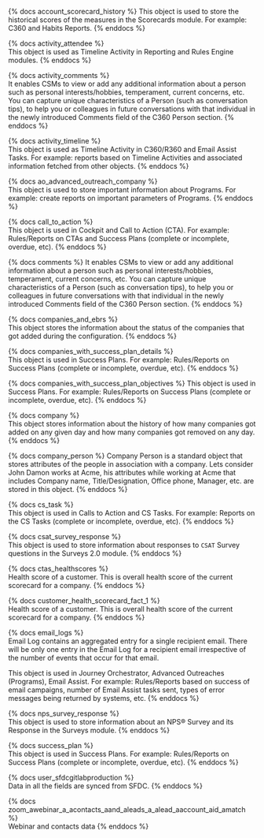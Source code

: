 {% docs account_scorecard_history %}
This object is used to store the historical scores of the measures in the Scorecards module. 
For example: C360 and Habits Reports.
{% enddocs %}

{% docs activity_attendee %}	 
This object is used as Timeline Activity in Reporting and Rules Engine modules. 
{% enddocs %}

{% docs activity_comments %}	
It enables CSMs to view or add any additional information about a person such as personal interests/hobbies, temperament, current concerns, etc. 
You can capture unique characteristics of a Person (such as conversation tips), to help you or colleagues in future conversations with that individual 
in the newly introduced Comments field of the C360 Person section.
{% enddocs %}

{% docs activity_timeline %}	 	 
This object is used as Timeline Activity in C360/R360 and Email Assist Tasks.
For example: reports based on Timeline Activities and associated information fetched from other objects.
{% enddocs %}

{% docs ao_advanced_outreach_company %}	 
This object is used to store important information about Programs. 
For example: create reports on important parameters of Programs.
{% enddocs %}

{% docs call_to_action %}	 
This object is used in Cockpit and Call to Action (CTA). 
For example: Rules/Reports on CTAs and Success Plans (complete or incomplete, overdue, etc).
{% enddocs %}

{% docs comments %}
It enables CSMs to view or add any additional information about a person such as personal interests/hobbies, temperament, current concerns, etc. 
You can capture unique characteristics of a Person (such as conversation tips), to help you or colleagues in future conversations with that individual 
in the newly introduced Comments field of the C360 Person section.
{% enddocs %}

{% docs companies_and_ebrs %}	 
This object stores the information about the status of the companies that got added during the configuration.
{% enddocs %}

{% docs companies_with_success_plan_details %}	 
This object is used in Success Plans. 
For example: Rules/Reports on Success Plans (complete or incomplete, overdue, etc).
{% enddocs %}

{% docs companies_with_success_plan_objectives %}
This object is used in Success Plans. 
For example: Rules/Reports on Success Plans (complete or incomplete, overdue, etc).
{% enddocs %}

{% docs company %}	      
This object stores information about the history of how many companies got added on any given day and how many companies got removed on any day.
{% enddocs %}

{% docs company_person %}
Company Person is a standard object that stores attributes of the people in association with a company. 
Lets consider John Damon works at Acme, his attributes while working at Acme that includes Company name, 
Title/Designation, Office phone, Manager, etc. are stored in this object.
{% enddocs %}

{% docs cs_task %}	 	   
This object is used in Calls to Action and CS Tasks. 
For example: Reports on the CS Tasks (complete or incomplete, overdue, etc).
{% enddocs %}

{% docs csat_survey_response %}	 	
This object is used to store information about responses to `CSAT` Survey questions in the Surveys 2.0 module.
{% enddocs %}

{% docs ctas_healthscores %}	 
Health score of a customer. This is overall health score of the current scorecard for a company.
{% enddocs %}

{% docs customer_health_scorecard_fact_1 %}	 	
Health score of a customer. This is overall health score of the current scorecard for a company.
{% enddocs %}

{% docs email_logs %}	
Email Log contains an aggregated entry for a single recipient email. 
There will be only one entry in the Email Log for a recipient email irrespective of the number of events that occur for that email.

This object is used in Journey Orchestrator, Advanced Outreaches (Programs), Email Assist. 
For example: Rules/Reports based on success of email campaigns, number of Email Assist tasks sent, types of error messages being returned by systems, etc.
{% enddocs %}

{% docs nps_survey_response %}	    
This object is used to store information about an NPS® Survey and its Response in the Surveys module. 
{% enddocs %}

{% docs success_plan %}	 	
This object is used in Success Plans. 
For example: Rules/Reports on Success Plans (complete or incomplete, overdue, etc).
{% enddocs %}

{% docs user_sfdcgitlabproduction %}	 
Data in all the fields are synced from SFDC.
{% enddocs %}

{% docs zoom_awebinar_a_acontacts_aand_aleads_a_alead_aaccount_aid_amatch %}	 
Webinar and contacts data
{% enddocs %}